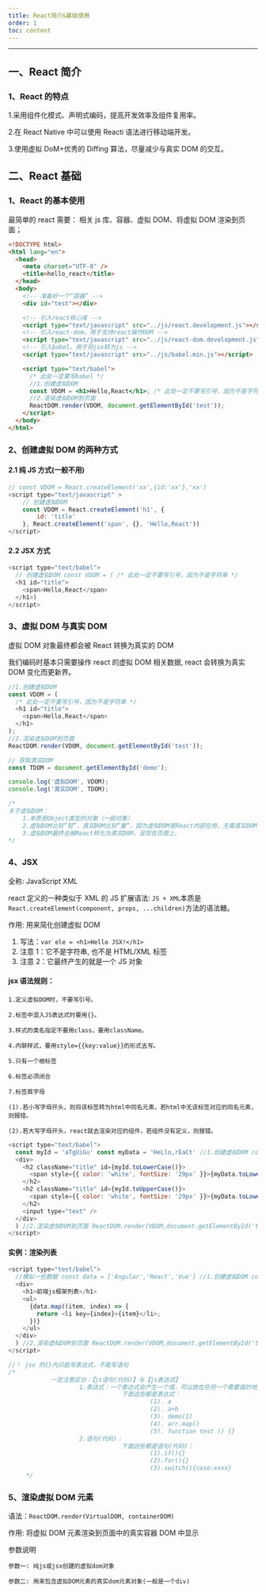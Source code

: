 ```yaml
---
title: React简介&基础使用
order: 1
toc: content
---
```


---

## 一、React 简介

### 1、React 的特点

1.采用组件化模式、声明式编码，提高开发效率及组件复用率。

2.在 React Native 中可以使用 Reacti 语法进行移动端开发。

3.使用虚拟 DoM+优秀的 Diffing 算法，尽量减少与真实 DOM 的交互。

## 二、React 基础

### 1、React 的基本使用

最简单的 react 需要： 相关 js 库、容器、虚拟 DOM、将虚拟 DOM 渲染到页面；

```html
<!DOCTYPE html>
<html lang="en">
  <head>
    <meta charset="UTF-8" />
    <title>hello_react</title>
  </head>
  <body>
    <!-- 准备好一个“容器” -->
    <div id="test"></div>

    <!-- 引入react核心库 -->
    <script type="text/javascript" src="../js/react.development.js"></script>
    <!-- 引入react-dom，用于支持react操作DOM -->
    <script type="text/javascript" src="../js/react-dom.development.js"></script>
    <!-- 引入babel，用于将jsx转为js -->
    <script type="text/javascript" src="../js/babel.min.js"></script>

    <script type="text/babel">
      /* 此处一定要写babel */
      //1.创建虚拟DOM
      const VDOM = <h1>Hello,React</h1>; /* 此处一定不要写引号，因为不是字符串 */
      //2.渲染虚拟DOM到页面
      ReactDOM.render(VDOM, document.getElementById('test'));
    </script>
  </body>
</html>
```

### 2、创建虚拟 DOM 的两种方式

#### 2.1 纯 JS 方式(一般不用)

```js
// const VDOM = React.createElement('xx',{id:'xx'},'xx')
<script type="text/javascript" >
	// 创建虚拟DOM
	const VDOM = React.createElement('h1', {
		id: 'title'
	}, React.createElement('span', {}, 'Hello,React'))
</script>
```

#### 2.2 JSX 方式

```js
<script type="text/babel">
  // 创建虚拟DOM const VDOM = ( /* 此处一定不要写引号，因为不是字符串 */
  <h1 id="title">
    <span>Hello,React</span>
  </h1>)
</script>
```

### 3、虚拟 DOM 与真实 DOM

虚拟 DOM 对象最终都会被 React 转换为真实的 DOM

我们编码时基本只需要操作 react 的虚拟 DOM 相关数据, react 会转换为真实 DOM 变化而更新界。

```js
//1.创建虚拟DOM
const VDOM = (
  /* 此处一定不要写引号，因为不是字符串 */
  <h1 id="title">
    <span>Hello,React</span>
  </h1>
);
//2.渲染虚拟DOM到页面
ReactDOM.render(VDOM, document.getElementById('test'));

// 获取真实DOM
const TDOM = document.getElementById('demo');

console.log('虚拟DOM', VDOM);
console.log('真实DOM', TDOM);

/* 
关于虚拟DOM：
	1.本质是Object类型的对象（一般对象）
	2.虚拟DOM比较“轻”，真实DOM比较“重”，因为虚拟DOM是React内部在用，无需真实DOM上那么多的属性。
	3.虚拟DOM最终会被React转化为真实DOM，呈现在页面上。
*/
```

### 4、JSX

全称: JavaScript XML

react 定义的一种类似于 XML 的 JS 扩展语法: `JS + XML`本质是 `React.createElement(component, props, ...children)`方法的语法糖。

作用: 用来简化创建虚拟 DOM

1. 写法：`var ele = <h1>Hello JSX!</h1>`
2. 注意 1：它不是字符串, 也不是 HTML/XML 标签
3. 注意 2：它最终产生的就是一个 JS 对象

#### jsx 语法规则：

    1.定义虚拟DOM时，不要写引号。

    2.标签中混入JS表达式时要用{}。

    3.样式的类名指定不要用class，要用className。

    4.内联样式，要用style={{key:value}}的形式去写。

    5.只有一个根标签

    6.标签必须闭合

    7.标签首字母

    (1).若小写字母开头，则将该标签转为html中同名元素，若html中无该标签对应的同名元素，则报错。

    (2).若大写字母开头，react就去渲染对应的组件，若组件没有定义，则报错。

```js
<script type="text/babel">
  const myId = 'aTgUiGu' const myData = 'HeLlo,rEaCt' //1.创建虚拟DOM const VDOM = (
  <div>
    <h2 className="title" id={myId.toLowerCase()}>
      <span style={{ color: 'white', fontSize: '29px' }}>{myData.toLowerCase()}</span>
    </h2>
    <h2 className="title" id={myId.toUpperCase()}>
      <span style={{ color: 'white', fontSize: '29px' }}>{myData.toLowerCase()}</span>
    </h2>
    <input type="text" />
  </div>
  ) //2.渲染虚拟DOM到页面 ReactDOM.render(VDOM,document.getElementById('test'))
</script>
```

#### 实例：渲染列表

```js
<script type="text/babel">
  //模拟一些数据 const data = ['Angular','React','Vue'] //1.创建虚拟DOM const VDOM = (
  <div>
    <h1>前端js框架列表</h1>
    <ul>
      {data.map((item, index) => {
        return <li key={index}>{item}</li>;
      })}
    </ul>
  </div>
  ) //2.渲染虚拟DOM到页面 ReactDOM.render(VDOM,document.getElementById('test'))
</script>

//！ jsx 的{}内只能写表达式，不能写语句
/* 
			一定注意区分：【js语句(代码)】与【js表达式】
					1.表达式：一个表达式会产生一个值，可以放在任何一个需要值的地方
								下面这些都是表达式：
										(1). a
										(2). a+b
										(3). demo(1)
										(4). arr.map() 
										(5). function test () {}
					2.语句(代码)：
								下面这些都是语句(代码)：
										(1).if(){}
										(2).for(){}
										(3).switch(){case:xxxx}
	 */
```

### 5、渲染虚拟 DOM 元素

语法：`ReactDOM.render(VirtualDOM, containerDOM)`

作用: 将虚拟 DOM 元素渲染到页面中的真实容器 DOM 中显示

参数说明

    参数一: 纯js或jsx创建的虚拟dom对象

    参数二: 用来包含虚拟DOM元素的真实dom元素对象(一般是一个div)
